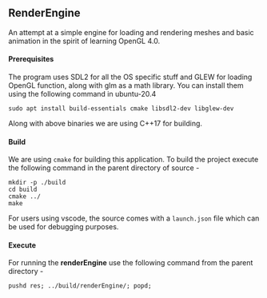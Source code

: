 ## RenderEngine


An attempt at a simple engine for loading and rendering meshes and basic animation in the spirit of learning OpenGL 4.0.


#### Prerequisites

The program uses SDL2 for all the OS specific stuff and GLEW for loading OpenGL function, along with glm as a math library. You can install them using the following command in ubuntu-20.4

```
sudo apt install build-essentials cmake libsdl2-dev libglew-dev 
```

Along with above binaries we are using C++17 for building.


#### Build

We are using `cmake` for building this application. To build the project execute the following command in the parent directory of source - 
```
mkdir -p ./build
cd build
cmake ../
make
```
For users using vscode, the source comes with a `launch.json` file which can be used for debugging purposes.

#### Execute

For running the **renderEngine** use the following command from the parent directory - 
```
pushd res; ../build/renderEngine/; popd;
```
